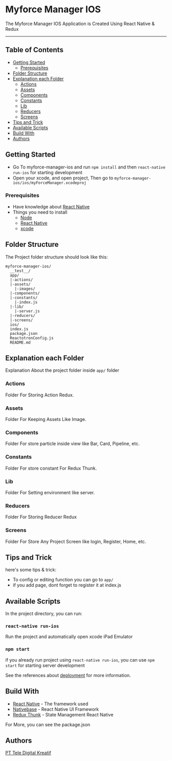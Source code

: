 # Myforce Manager IOS

The Myforce Manager IOS Application is Created Using React Native & Redux

---
## Table of Contents

- [Getting Started](#getting-started)
    - [Prerequisites](#prerequisites)
- [Folder Structure](#folder-structure)
- [Explanation each Folder](#explanation-each-folder)
    - [Actions](#actions)
    - [Assets](#assets)
    - [Components](#components)
    - [Constants](#constants)
    - [Lib](#lib)
    - [Reducers](#reducers)
    - [Screens](#screens)
- [Tips and Trick](#tips-and-trick)
- [Available Scripts](#available-scripts)
- [Build With](#build-with)
- [Authors](#authors)

## Getting Started

- Go To myforce-manager-ios and run `npm install` and then `react-native run-ios` for starting development
- Open your xcode, and open project, Then go to `myforce-manager-ios/ios/myForceManager.xcodeproj`

### Prerequisites

* Have knowledge about [React Native](https://facebook.github.io/react-native/)
* Things you need to install
    * [Node](https://nodejs.org/en/)
    * [React Native](https://facebook.github.io/react-native/docs/getting-started.html)
    * [xcode](https://developer.apple.com/xcode/)

## Folder Structure

The Project folder structure should look like this:

```
myforce-manager-ios/
  __test__/
  app/
  |-actions/
  |-assets/
    |-images/
  |-components/
  |-constants/
    |-index.js
  |-lib/
    |-server.js
  |-reducers/
  |-screens/
  ios/
  index.js
  package.json
  ReactotronConfig.js
  README.md
```

## Explanation each Folder

Explanation About the project folder inside `app/` folder

### Actions

Folder For Storing Action Redux.

### Assets

Folder For Keeping Assets Like Image.

### Components

Folder For store particle inside view like Bar, Card, Pipeline, etc.

### Constants

Folder For store constant For Redux Thunk.

### Lib

Folder For Setting environment like server.

### Reducers

Folder For Storing Reducer Redux

### Screens

Folder For Store Any Project Screen like login, Register, Home, etc.

## Tips and Trick

here's some tips & trick:

- To config or editing function you can go to `app/`
- if you add page, dont forget to register it at index.js

## Available Scripts

In the project directory, you can run:

### `react-native run-ios`

Run the project and automatically open xcode iPad Emulator

### `npm start`

if you already run project using `react-native run-ios`, you can use `npm start` for starting server development


See the references about [deployment](http://www.ileafsolutions.com/blog/deploying-react-native-app-ios-android-windows/) for more information.

## Build With

* [React Native](https://facebook.github.io/react-native/) - The framework used
* [Nativebase](https://nativebase.io/) - React Native UI Framework
* [Redux Thunk](https://github.com/reduxjs/redux-thunk) - State Management React Native

For More, you can see the package.json 

## Authors

[PT Tele Digital Kreatif](https://www.telecreativenow.com/)